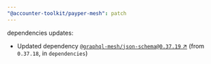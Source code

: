 ```yaml
---
"@accounter-toolkit/payper-mesh": patch
---
```

dependencies updates:
  - Updated dependency [`@graphql-mesh/json-schema@0.37.19` ↗︎](https://www.npmjs.com/package/@graphql-mesh/json-schema/v/0.37.19) (from `0.37.18`, in `dependencies`)

